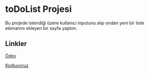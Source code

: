 # toDoList Projesi

Bu projede istendiği üzere kullanıcı inputunu alıp ondan yeni bir liste elemanını ekleyen bir sayfa yaptım.

## Linkler

[Ödev](https://app.patika.dev/courses/frontend-bootcamp-hazirlik-programi-6hafta/odev2)

[Kodluyoruz](https://www.kodluyoruz.org/)